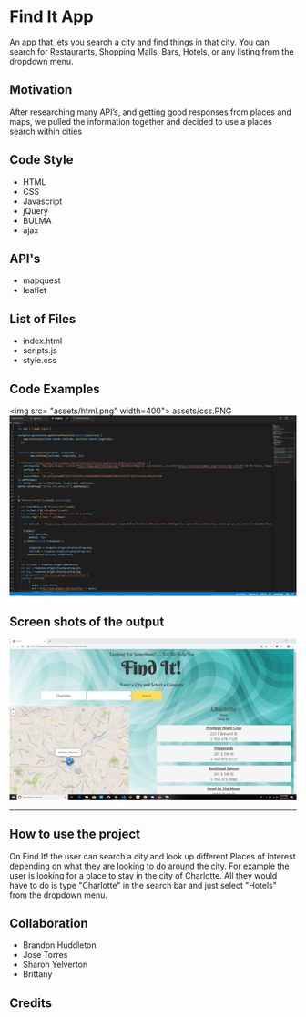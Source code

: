 # Find It App
An app that lets you search a city and find things in that city.  You can search for Restaurants, Shopping Malls, Bars, Hotels, or any listing from the dropdown menu.

Motivation
---
After researching many API’s, and getting good responses from places and maps, we pulled the information together and decided to use a places search within cities 


Code Style
---
 * HTML
 * CSS
 * Javascript
 * jQuery
 * BULMA
 * ajax
 
API's
---
 * mapquest
 * leaflet
  
List of Files
---
  * index.html
  * scripts.js
  * style.css

Code Examples
---
 
 <img src= "assets/html.png" width=400">
 assets/css.PNG
 ![Javascript File](assets/javascript.PNG)


 
Screen shots of the output
---
 
 ![Finished Product](assets/findit.PNG)

  
---
 
How to use the project
---
On Find It! the user can search a city and look up different Places of Interest depending on what they are looking to do around the city. For example the user is looking for a place to stay in the city of Charlotte. All they would have to do is type "Charlotte" in the search bar and just select "Hotels" from the dropdown menu. 


Collaboration
---
* Brandon Huddleton
* Jose Torres
* Sharon Yelverton
* Brittany
 
Credits
---
 
